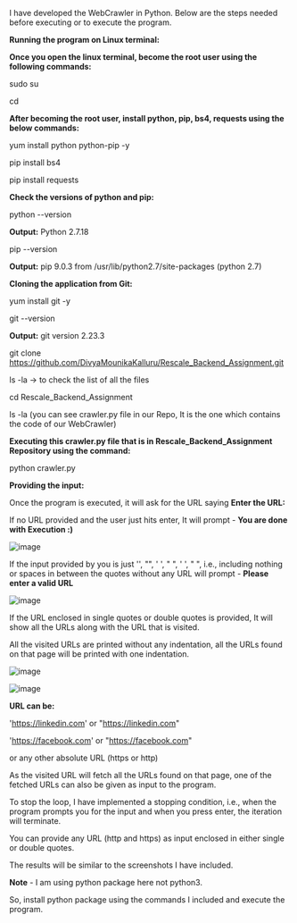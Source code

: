 I have developed the WebCrawler in Python. Below are the steps needed before executing or to execute the program.

**Running the program on Linux terminal:**

**Once you open the linux terminal, become the root user using the following commands:**

sudo su

cd

**After becoming the root user, install python, pip, bs4, requests using the below commands:**

yum install python python-pip -y

pip install bs4

pip install requests

**Check the versions of python and pip:**

python --version

**Output:** Python 2.7.18

pip --version

**Output:** pip 9.0.3 from /usr/lib/python2.7/site-packages (python 2.7)

**Cloning the application from Git:**

yum install git -y

git --version

**Output:** git version 2.23.3

git clone https://github.com/DivyaMounikaKalluru/Rescale_Backend_Assignment.git

ls -la -> to check the list of all the files

cd Rescale_Backend_Assignment

ls -la (you can see crawler.py file in our Repo, It is the one which contains the code of our WebCrawler)

**Executing this crawler.py file that is in Rescale_Backend_Assignment Repository using the command:**

python crawler.py

**Providing the input:**

Once the program is executed, it will ask for the URL saying **Enter the URL:**

If no URL provided and the user just hits enter, It will prompt - **You are done with Execution :)**

![image](https://user-images.githubusercontent.com/71857062/110062770-e430aa80-7d37-11eb-9a18-a91fc6f22141.png)

If the input provided by you is just '', "", ' ', " ", '  ', "  ", i.e., including nothing or spaces in between the quotes without any URL will prompt - **Please enter a valid URL**

![image](https://user-images.githubusercontent.com/71857062/110063021-5f925c00-7d38-11eb-98eb-761fb4b7b4ca.png)

If the URL enclosed in single quotes or double quotes is provided, It will show all the URLs along with the URL that is visited.

All the visited URLs are printed without any indentation, all the URLs found on that page will be printed with one indentation.

![image](https://user-images.githubusercontent.com/71857062/110063190-a97b4200-7d38-11eb-8afb-59eef241d7c5.png)

![image](https://user-images.githubusercontent.com/71857062/110219480-79918300-7e8d-11eb-9f12-8910c02e3d91.png)

**URL can be:**

'https://linkedin.com' or "https://linkedin.com"

'https://facebook.com' or "https://facebook.com"

or any other absolute URL (https or http)

As the visited URL will fetch all the URLs found on that page, one of the fetched URLs can also be given as input to the program.

To stop the loop, I have implemented a stopping condition, i.e., when the program prompts you for the input and when you press enter, the iteration will terminate.

You can provide any URL (http and https) as input enclosed in either single or double quotes.

The results will be similar to the screenshots I have included.

**Note** - I am using python package here not python3.

So, install python package using the commands I included and execute the program.
